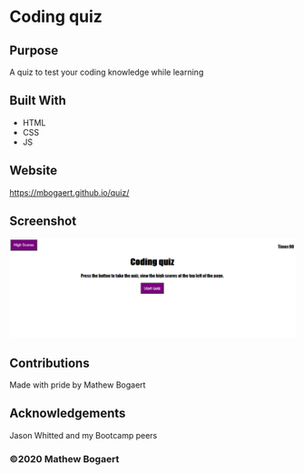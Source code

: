 # Coding quiz

## Purpose
A quiz to test your coding knowledge while learning

## Built With
* HTML
* CSS
* JS

## Website
https://mbogaert.github.io/quiz/ 

## Screenshot
![The image displays a screenshot of the first page of the coding quiz](./assets/images/screenshot.png)

## Contributions
Made with pride by Mathew Bogaert

## Acknowledgements
Jason Whitted and my Bootcamp peers

### ©️2020 Mathew Bogaert